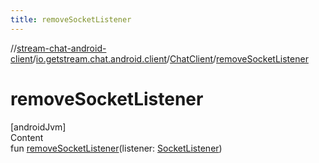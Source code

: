 ```yaml
---
title: removeSocketListener
---
```

//[stream-chat-android-client](../../../index.md)/[io.getstream.chat.android.client](../index.md)/[ChatClient](index.md)/[removeSocketListener](removeSocketListener.md)



# removeSocketListener  
[androidJvm]  
Content  
fun [removeSocketListener](removeSocketListener.md)(listener: [SocketListener](../../io.getstream.chat.android.client.socket/SocketListener/index.md))  




